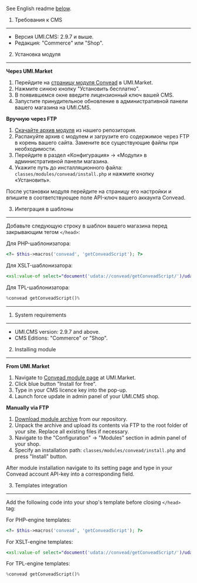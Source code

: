 See English readme [below](#1-system-requirements).

1. Требования к CMS
-------------------

* Версия UMI.CMS: 2.9.7 и выше.
* Редакция: "Сommerce" или "Shop".

2. Установка модуля 
-------------------

**Через UMI.Market**

1. Перейдите на [страницу модуля Convead](http://market.umi-cms.ru/module/convead/) в UMI.Market.
2. Нажмите синюю кнопку "Установить бесплатно".
3. В появившемся окне введите лицензионный ключ вашей CMS.
4. Запустите принудительное обновление в административной панели вашего магазина на UMI.CMS.

**Вручную через FTP**

1. [Скачайте архив модуля](https://d2p70fm3k6a3cb.cloudfront.net/public/plugins/umi/convead-1.0.0.0.tar) из нашего репозитория.
2. Распакуйте архив с модулем и загрузите его содержимое через FTP в корень вашего сайта. Замените все существующие файлы при необходимости.
3. Перейдите в раздел «Конфигурация» → «Модули» в административной панели магазина.
4. Укажите путь до инсталляционного файла: `classes/modules/convead/install.php` и нажмите кнопку «Установить».

После установки модуля перейдите на страницу его настройки и впишите в соответствующее поле API-ключ вашего аккаунта Convead.

3. Интеграция в шаблоны
-----------------------

Добавьте следующую строку в шаблон вашего магазина перед закрывающим тегом `</head>`:

Для PHP-шаблонизатора:  

```php
<?= $this->macros('convead', 'getConveadScript'); ?>
```

Для XSLT-шаблонизатора:  
```xslt
<xsl:value-of select="document('udata://convead/getConveadScript/')/udata" disable-output-escaping="yes" />
```

Для TPL-шаблонизатора:  

```php
%convead getConveadScript()%
```

----------------------

1. System requirements
----------------------

* UMI.CMS version: 2.9.7 and above.
* CMS Editions: "Сommerce" or "Shop".

2. Installing module
--------------------

**From UMI.Market**

1. Navigate to [Convead module page](http://market.umi-cms.ru/module/convead/) at UMI.Market.
2. Click blue button "Install for free".
3. Type in your CMS licence key into the pop-up.
4. Launch force update in admin panel of your UMI.CMS shop.

**Manually via FTP**

1. [Download module archive](https://d2p70fm3k6a3cb.cloudfront.net/public/plugins/umi/convead-1.0.0.0.tar) from our repository.
2. Unpack the archive and upload its contents via FTP to the root folder of your site. Replace all existing files if necessary.
3. Navigate to the "Configuration" → "Modules" section in admin panel of your shop.
4. Specify an installation path: `classes/modules/convead/install.php` and press "Install" button.

After module installation navigate to its setting page and type in your Convead account API-key into a corresponding field.

3. Templates integration
------------------------

Add the following code into your shop's template before closing `</head>` tag:

For PHP-engine templates:  

```php
<?= $this->macros('convead', 'getConveadScript'); ?>
```

For XSLT-engine templates:  
```xslt
<xsl:value-of select="document('udata://convead/getConveadScript/')/udata" disable-output-escaping="yes" />
```

For TPL-engine templates:  

```php
%convead getConveadScript()%
```
